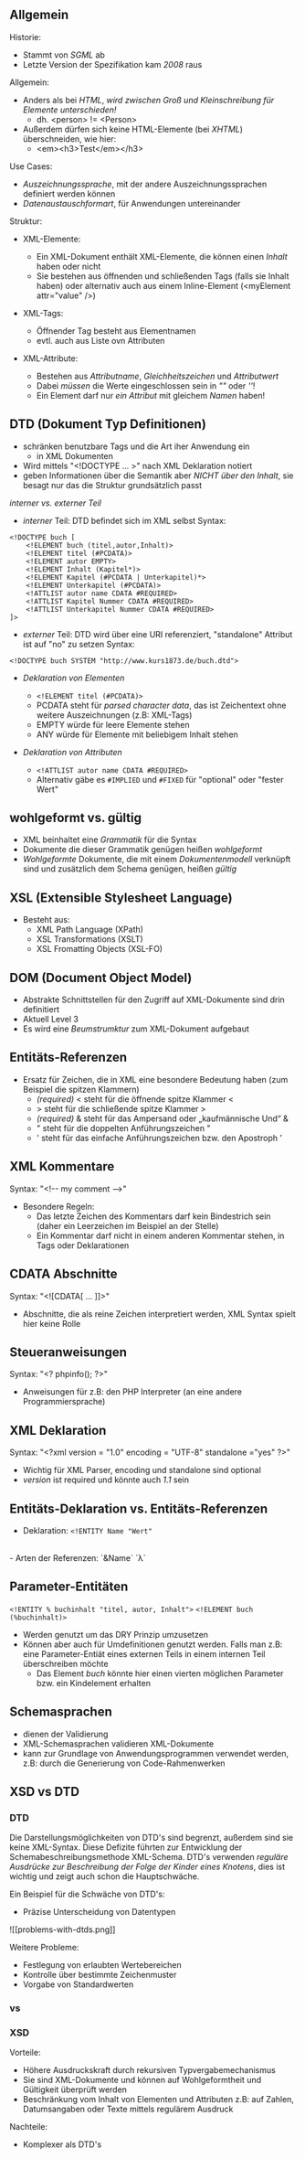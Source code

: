 ## Allgemein
Historie:
- Stammt von *SGML* ab
- Letzte Version der Spezifikation kam *2008* raus

Allgemein:
- Anders als bei *HTML*, *wird zwischen Groß und Kleinschreibung für Elemente unterschieden!*
	- dh. \<person\> != \<Person\>
- Außerdem dürfen sich keine HTML-Elemente (bei *XHTML*) überschneiden, wie hier:
	- \<em\>\<h3\>Test\</em\>\</h3\>

Use Cases:
- *Auszeichnungssprache*, mit der andere Auszeichnungssprachen definiert werden können
- *Datenaustauschformart*, für Anwendungen untereinander

Struktur:
- XML-Elemente:
	- Ein XML-Dokument enthält XML-Elemente, die können einen *Inhalt* haben oder nicht
	- Sie bestehen aus öffnenden und schließenden Tags (falls sie Inhalt haben) oder alternativ auch aus einem Inline-Element (\<myElement attr="value" /\>)

- XML-Tags: 
	- Öffnender Tag besteht aus Elementnamen
	- evtl. auch aus Liste ovn Attributen

- XML-Attribute:
	- Bestehen aus *Attributname*, *Gleichheitszeichen* und *Attributwert*
	- Dabei *müssen* die Werte eingeschlossen sein in *""* oder *''*!
	- Ein Element darf nur *ein Attribut* mit gleichem *Namen* haben!

## DTD (Dokument Typ Definitionen)
- schränken benutzbare Tags und die Art iher Anwendung ein
	- in XML Dokumenten
- Wird mittels "\<!DOCTYPE ... \>" nach XML Deklaration notiert
- geben Informationen über die Semantik aber *NICHT über den Inhalt*, sie besagt nur das die Struktur grundsätzlich passt

*interner vs. externer Teil*
- *interner* Teil: DTD befindet sich im XML selbst
Syntax:
```
<!DOCTYPE buch [
	<!ELEMENT buch (titel,autor,Inhalt)>
	<!ELEMENT titel (#PCDATA)>
	<!ELEMENT autor EMPTY>
	<!ELEMENT Inhalt (Kapitel*)>
	<!ELEMENT Kapitel (#PCDATA | Unterkapitel)*>
	<!ELEMENT Unterkapitel (#PCDATA)>
	<!ATTLIST autor name CDATA #REQUIRED>
	<!ATTLIST Kapitel Nummer CDATA #REQUIRED>
	<!ATTLIST Unterkapitel Nummer CDATA #REQUIRED>
]>
```

- *externer* Teil: DTD wird über eine URI referenziert, "standalone" Attribut ist auf "no" zu setzen
Syntax:
```
<!DOCTYPE buch SYSTEM "http://www.kurs1873.de/buch.dtd">
```

- *Deklaration von Elementen*
	- `<!ELEMENT titel (#PCDATA)>`
	- PCDATA steht für *parsed character data*, das ist Zeichentext ohne weitere Auszeichnungen (z.B: XML-Tags)
	- EMPTY würde für leere Elemente stehen
	- ANY würde für Elemente mit beliebigem Inhalt stehen

- *Deklaration von Attributen*
	- `<!ATTLIST autor name CDATA #REQUIRED>`
	- Alternativ gäbe es `#IMPLIED` und `#FIXED` für "optional" oder "fester Wert"

## wohlgeformt vs. gültig
- XML beinhaltet eine *Grammatik* für die Syntax
- Dokumente die dieser Grammatik genügen heißen *wohlgeformt*
- *Wohlgeformte* Dokumente, die mit einem *Dokumentenmodell* verknüpft sind und zusätzlich dem Schema genügen, heißen *gültig*

## XSL (Extensible Stylesheet Language)
- Besteht aus:
	- XML Path Language (XPath)
	- XSL Transformations (XSLT)
	- XSL Fromatting Objects (XSL-FO)

## DOM (Document Object Model)
- Abstrakte Schnittstellen für den Zugriff auf XML-Dokumente sind drin definitiert
- Aktuell Level 3
- Es wird eine *Beumstrumktur* zum XML-Dokument aufgebaut

## Entitäts-Referenzen
- Ersatz für Zeichen, die in XML eine besondere Bedeutung haben (zum Beispiel die spitzen Klammern)
	- *(required)* &lt; steht für die öffnende spitze Klammer <
	- &gt; steht für die schließende spitze Klammer >
	- *(required)* &amp; steht für das Ampersand oder „kaufmännische Und“ &
	- &quot; steht für die doppelten Anführungszeichen "
	- &apos; steht für das einfache Anführungszeichen bzw. den Apostroph ’

## XML Kommentare
Syntax: "\<!--  my comment --\>"
- Besondere Regeln:
	- Das letzte Zeichen des Kommentars darf kein Bindestrich sein (daher ein Leerzeichen im Beispiel an der Stelle)
	- Ein Kommentar darf nicht in einem anderen Kommentar stehen, in Tags oder Deklarationen

## CDATA Abschnitte
Syntax: "\<!\[CDATA\[ ... \]\]\>"
- Abschnitte, die als reine Zeichen interpretiert werden, XML Syntax spielt hier keine Rolle

## Steueranweisungen
Syntax: "\<? phpinfo(); ?\>"
- Anweisungen für z.B: den PHP Interpreter (an eine andere Programmiersprache)

## XML Deklaration
Syntax: "\<?xml version = "1.0" encoding = "UTF-8" standalone ="yes" ?\>"
- Wichtig für XML Parser, encoding und standalone sind optional
- *version* ist required und könnte auch *1.1* sein

## Entitäts-Deklaration vs. Entitäts-Referenzen
- Deklaration:
`<!ENTITY Name "Wert"`
<br>
- Arten der Referenzen:
`&Name`
`&#x3BB`

## Parameter-Entitäten
`<!ENTITY % buchinhalt "titel, autor, Inhalt">`
`<!ELEMENT buch (%buchinhalt)>`

- Werden genutzt um das DRY Prinzip umzusetzen
- Können aber auch für Umdefinitionen genutzt werden. Falls man z.B: eine Parameter-Entiät eines externen Teils in einem internen Teil überschreiben möchte
	- Das Element *buch* könnte hier einen vierten möglichen Parameter bzw. ein Kindelement erhalten

## Schemasprachen
- dienen der Validierung
- XML-Schemasprachen validieren XML-Dokumente
- kann zur Grundlage von Anwendungsprogrammen verwendet werden, z.B: durch die Generierung von Code-Rahmenwerken

## XSD vs DTD
### DTD
Die Darstellungsmöglichkeiten von DTD's sind begrenzt, außerdem sind sie keine XML-Syntax.
Diese Defizite führten zur Entwicklung der Schemabeschreibungsmethode XML-Schema. DTD's verwenden *reguläre Ausdrücke zur Beschreibung der Folge der Kinder eines Knotens*, dies ist wichtig und zeigt auch schon die Hauptschwäche.

Ein Beispiel für die Schwäche von DTD's:
- Präzise Unterscheidung von Datentypen

![[problems-with-dtds.png]]

Weitere Probleme:
- Festlegung von erlaubten Wertebereichen
- Kontrolle über bestimmte Zeichenmuster
- Vorgabe von Standardwerten

### vs

### XSD
Vorteile:
- Höhere Ausdruckskraft durch rekursiven Typvergabemechanismus
- Sie sind XML-Dokumente und können auf Wohlgeformtheit und Gültigkeit überprüft werden
- Beschränkung vom Inhalt von Elementen und Attributen z.B: auf Zahlen, Datumsangaben oder Texte mittels regulärem Ausdruck

Nachteile:
- Komplexer als DTD's